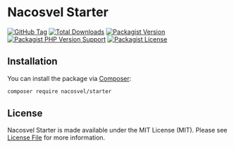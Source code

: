 # Nacosvel Starter

[![GitHub Tag](https://img.shields.io/github/v/tag/nacosvel/starter)](https://github.com/nacosvel/starter/tags)
[![Total Downloads](https://img.shields.io/packagist/dt/nacosvel/starter?style=flat-square)](https://packagist.org/packages/nacosvel/starter)
[![Packagist Version](https://img.shields.io/packagist/v/nacosvel/starter)](https://packagist.org/packages/nacosvel/starter)
[![Packagist PHP Version Support](https://img.shields.io/packagist/php-v/nacosvel/starter)](https://github.com/nacosvel/starter)
[![Packagist License](https://img.shields.io/github/license/nacosvel/starter)](https://github.com/nacosvel/starter)

## Installation

You can install the package via [Composer](https://getcomposer.org/):

```bash
composer require nacosvel/starter
```

## License

Nacosvel Starter is made available under the MIT License (MIT). Please see [License File](LICENSE) for more information.
